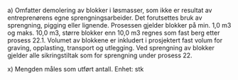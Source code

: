 a) Omfatter demolering av blokker i løsmasser, som ikke er resultat av entreprenørens egne sprengningsarbeider. Det forutsettes bruk av sprengning, pigging eller lignende. Prosessen gjelder blokker på min. 1,0 m3 og maks. 10,0 m3, større blokker enn 10,0 m3 regnes som fast berg etter prosess 22.1. Volumet av blokkene er inkludert i prosjektert fast volum for graving, opplasting, transport og utlegging. Ved sprengning av blokker gjelder alle sikringstiltak som for sprengning under prosess 22.

x) Mengden måles som utført antall. Enhet: stk

